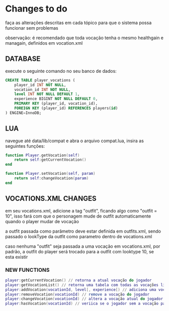 


# Changes to do
faça as alterações descritas em cada tópico para que o sistema possa funcionar sem problemas

observação:
é recomendado que toda vocação tenha o mesmo healthgain e managain, definidos em vocation.xml

## DATABASE
execute o seguinte comando no seu banco de dados:

```sql
CREATE TABLE player_vocations (
    player_id INT NOT NULL,
    vocation_id INT NOT NULL,
    level INT NOT NULL DEFAULT 1,
    experience BIGINT NOT NULL DEFAULT 0,
    PRIMARY KEY (player_id, vocation_id),
    FOREIGN KEY (player_id) REFERENCES players(id)
) ENGINE=InnoDB;
```

## LUA
navegue até data/lib/compat e abra o arquivo compat.lua, insira as seguintes funções:
```lua
function Player.getVocation(self)
	return self:getCurrentVocation()
end

function Player.setVocation(self, param)
	return self:changeVocation(param)
end
```

## VOCATIONS.XML CHANGES
em seu vocations.xml, adicione a tag "outfit", ficando algo como "outfit = 10", isso fará com que o personagem mude de outfit automaticamente quando o player mudar de vocação

a outfit passada como parâmetro deve estar definida em outfits.xml, sendo passado o lookType da outfit como parametro dentro de vocations.xml


caso nenhuma "outfit" seja passada a uma vocação em vocations.xml, por padrão, a outfit do player será trocado para a outfit com looktype 10, se esta existir

### NEW FUNCTIONS

```lua
player:getCurrentVocation() // retorna a atual vocação do jogador
player:getVocationList() // retorna uma tabela com todas as vocações liberadas pelo jogador, tendo como índice o id da vocação, e como valor o level da vocação
player:addVocation(vocationId, level[, experience[) // adiciona uma vocação ao jogador, tendo o level como padrão 1, e o experience como padrão 0 caso estes parâmetros não sejam passados
player:removeVocation(vocationId) // remove a vocação do jogador
player:changeVocation(vocationId) // altera a vocação atual do jogador para a vocação passada como parâmetro, esta tendo que conter na lista de vocações do jogador
player:hasVocation(vocationId) // veriica se o jogador sem a vocação passada em sua lista de vocações
```